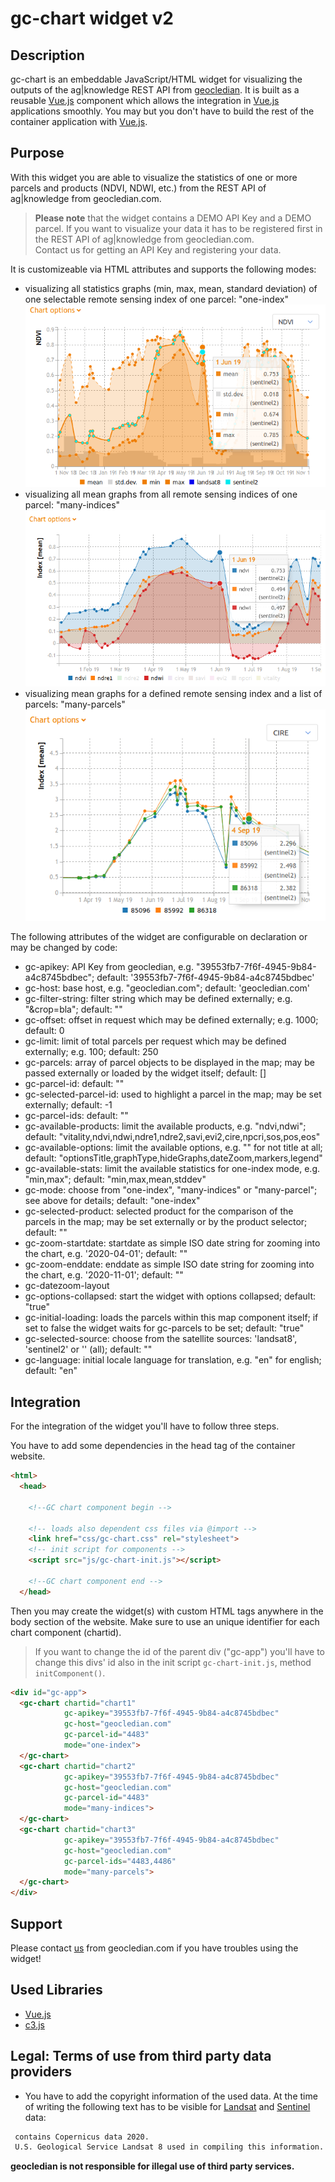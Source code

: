 # gc-chart widget v2
## Description
gc-chart is an embeddable JavaScript/HTML widget for visualizing the outputs of the ag|knowledge REST API from [geocledian](https://www.geocledian.com).
It is built as a reusable [Vue.js](https://www.vuejs.org) component which allows the integration in [Vue.js](https://www.vuejs.org) applications smoothly. 
You may but you don't have to build the rest of the container application with [Vue.js](https://www.vuejs.org).

## Purpose
With this widget you are able to visualize the statistics of one or more parcels and products (NDVI, NDWI, etc.) from the REST API of ag|knowledge from geocledian.com.
> **Please note** that the widget contains a DEMO API Key and a DEMO parcel. If you want to visualize your data it has to be registered first in the REST API of ag|knowledge from geocledian.com. <br> Contact us for getting an API Key and registering your data.

It is customizeable via HTML attributes and supports the following modes:
- visualizing all statistics graphs (min, max, mean, standard deviation) of one selectable remote sensing index of one parcel: "one-index"
![one_index](doc/img/one_index.png)
- visualizing all mean graphs from all remote sensing indices of one parcel: "many-indices"
![all_indices](doc/img/all_indices.png)
- visualizing mean graphs for a defined remote sensing index and a list of parcels: "many-parcels"
![many_parcels](doc/img/many_parcels.png)

The following attributes of the widget are configurable on declaration or may be changed by code:
- gc-apikey: API Key from geocledian, e.g. "39553fb7-7f6f-4945-9b84-a4c8745bdbec"; default: '39553fb7-7f6f-4945-9b84-a4c8745bdbec'
- gc-host: base host, e.g. "geocledian.com"; default: 'geocledian.com'
- gc-filter-string: filter string which may be defined externally; e.g. "&crop=bla"; default: ""
- gc-offset: offset in request which may be defined externally; e.g. 1000; default: 0
- gc-limit: limit of total parcels per request which may be defined externally; e.g. 100; default: 250
- gc-parcels: array of parcel objects to be displayed in the map; may be passed externally or loaded by the widget itself; default: []
- gc-parcel-id: default: "" 
- gc-selected-parcel-id: used to highlight a parcel in the map; may be set externally; default: -1
- gc-parcel-ids: default: "" 
- gc-available-products: limit the available products, e.g. "ndvi,ndwi"; default: "vitality,ndvi,ndwi,ndre1,ndre2,savi,evi2,cire,npcri,sos,pos,eos"
- gc-available-options: limit the available options, e.g. "" for not title at all; default: "optionsTitle,graphType,hideGraphs,dateZoom,markers,legend"
- gc-available-stats: limit the available statistics for one-index mode, e.g. "min,max"; default: "min,max,mean,stddev"
- gc-mode: choose from "one-index", "many-indices" or "many-parcel"; see above for details; default: "one-index"
- gc-selected-product: selected product for the comparison of the parcels in the map; may be set externally or by the product selector; default: ""
- gc-zoom-startdate: startdate as simple ISO date string for zooming into the chart, e.g. '2020-04-01'; default: ""
- gc-zoom-enddate: enddate as simple ISO date string for zooming into the chart, e.g. '2020-11-01'; default: ""
- gc-datezoom-layout
- gc-options-collapsed: start the widget with options collapsed; default: "true"
- gc-initial-loading: loads the parcels within this map component itself; if set to false the widget waits for gc-parcels to be set; default: "true"
- gc-selected-source: choose from the satellite sources: 'landsat8', 'sentinel2' or '' (all); default: ""
- gc-language: initial locale language for translation, e.g. "en" for english; default: "en"

## Integration
For the integration of the widget you'll have to follow three steps.

You have to add some dependencies in the head tag of the container website.

```html
<html>
  <head>

    <!--GC chart component begin -->

    <!-- loads also dependent css files via @import -->
    <link href="css/gc-chart.css" rel="stylesheet">
    <!-- init script for components -->
    <script src="js/gc-chart-init.js"></script> 

    <!--GC chart component end -->
  </head>

```

Then you may create the widget(s) with custom HTML tags anywhere in the body section of the website. Make sure to use an unique identifier for each chart component (chartid).

>If you want to change the id of the parent div ("gc-app") you'll have to change this divs' id also in the init script `gc-chart-init.js`, method `initComponent()`.


```html
<div id="gc-app">
  <gc-chart chartid="chart1" 
            gc-apikey="39553fb7-7f6f-4945-9b84-a4c8745bdbec" 
            gc-host="geocledian.com" 
            gc-parcel-id="4483"
            mode="one-index">
  </gc-chart>
  <gc-chart chartid="chart2" 
            gc-apikey="39553fb7-7f6f-4945-9b84-a4c8745bdbec" 
            gc-host="geocledian.com" 
            gc-parcel-id="4483"
            mode="many-indices">
  </gc-chart>
  <gc-chart chartid="chart3" 
            gc-apikey="39553fb7-7f6f-4945-9b84-a4c8745bdbec" 
            gc-host="geocledian.com" 
            gc-parcel-ids="4483,4486"
            mode="many-parcels">
  </gc-chart>
</div>
```


## Support
Please contact [us](mailto:info@geocledian.com) from geocledian.com if you have troubles using the widget!

## Used Libraries
- [Vue.js](https://www.vuejs.org)
- [c3.js](https://c3js.org/)

## Legal: Terms of use from third party data providers
- You have to add the copyright information of the used data. At the time of writing the following text has to be visible for [Landsat](https://www.usgs.gov/information-policies-and-instructions/crediting-usgs) and [Sentinel](https://scihub.copernicus.eu/twiki/pub/SciHubWebPortal/TermsConditions/TC_Sentinel_Data_31072014.pdf) data:

```html
 contains Copernicus data 2020.
 U.S. Geological Service Landsat 8 used in compiling this information.
```

**geocledian is not responsible for illegal use of third party services.**